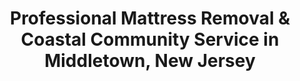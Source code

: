 ---
layout: location.njk
title: "Professional Mattress Removal & Coastal Community Service in Middletown, New Jersey"
metaDescription: "Professional mattress removal and coastal community service in Middletown, NJ. Next-day pickup serving this diverse Monmouth County township from historic villages to modern suburban developments with specialized suburban service."
permalink: /mattress-removal/new-jersey/newark/middletown/
state: "New Jersey"
stateSlug: "new-jersey"
city: "Middletown"
citySlug: "middletown"
parentMetro: "Newark"
zip: "07748"
latitude: 40.3473
longitude: -74.0932
tier: 3
population: 65742
businessLicense: "NJ-MT-2025-006"
pricing:
  oneItem: 125
  twoItems: 155
  threeItems: 180
  isPopular: twoItems
serviceArea: "Middletown, New Jersey including coastal communities, historic villages, and suburban neighborhoods"
neighborhoods: [
  {
    "name": "Lincroft",
    "zipCodes": ["07738"]
  },
  {
    "name": "Leonardo",
    "zipCodes": ["07737"]
  },
  {
    "name": "Belford",
    "zipCodes": ["07718"]
  },
  {
    "name": "Port Monmouth",
    "zipCodes": ["07758"]
  },
  {
    "name": "Navesink",
    "zipCodes": ["07752"]
  },
  {
    "name": "Chapel Hill",
    "zipCodes": ["07748"]
  },
  {
    "name": "Middletown Village",
    "zipCodes": ["07748"]
  },
  {
    "name": "New Monmouth",
    "zipCodes": ["07748"]
  },
  {
    "name": "Normandy Beach Area",
    "zipCodes": ["07719"]
  },
  {
    "name": "Sandy Hook Gateway",
    "zipCodes": ["07732"]
  }
]
zipCodes:
  - "07718"
  - "07719"
  - "07732"
  - "07737"
  - "07738"
  - "07748"
  - "07752"
  - "07758"
recyclingPartners:
  - "Monmouth County Reclamation Center"
  - "Middletown Township Public Works"
  - "New Jersey Department of Environmental Protection Licensed Facilities"
  - "Coastal Waste Management Services"
nearbyCities:
  - name: "Newark"
    slug: "newark"
    distance: 35
    isSuburb: false
  - name: "Edison"
    slug: "edison"
    distance: 20
    isSuburb: true
  - name: "Elizabeth"
    slug: "elizabeth"
    distance: 28
    isSuburb: true
reviews:
  count: 312
  featured:
    - text: "Quick pickup in Lincroft - showed up next day like promised!"
      author: "Jen M."
      neighborhood: "Lincroft"
    - text: "These guys handled our waterfront home mattress removal with zero drama. Leonardo can be tricky to navigate but they knew exactly what they were doing. My neighbor ended up using them too after seeing how smooth our pickup went."
      author: "Michael D."
      neighborhood: "Leonardo"
    - text: "Fantastic service."
      author: "Carol"
      neighborhood: "Port Monmouth"
faqs:
  - question: "How quickly can you remove mattresses in Middletown?"
    answer: "Next-day service throughout Middletown and surrounding Monmouth County area. We coordinate with the township's diverse community needs and suburban scheduling requirements."
  - question: "Do you serve all Middletown neighborhoods and coastal areas?"
    answer: "Complete service from Lincroft to Leonardo, Belford to Port Monmouth, Chapel Hill to Sandy Hook Gateway area - professional coverage across all ZIP codes and coastal communities."
  - question: "What's included in your $125 mattress pickup service?"
    answer: "Full professional service: pickup from any location, loading, transport, and certified recycling. No additional charges for coastal access or suburban neighborhood coordination throughout Middletown."
  - question: "How does your service compare to township bulk pickup?"
    answer: "Township collection requires coordination with Middletown Public Works schedules. We provide flexible service that works with your timeline and understands suburban coastal community logistics."
  - question: "Can you handle different types of housing in Middletown?"
    answer: "Absolutely. We specialize in diverse housing logistics - from waterfront homes to suburban developments, historic village properties to modern coastal communities throughout the township."
  - question: "Do you provide environmentally responsible mattress disposal?"
    answer: "We prioritize certified recycling partnerships supporting New Jersey's coastal environmental goals. Our specialized processing maximizes material recovery while meeting the sustainability values of environmentally conscious coastal residents."
  - question: "Are you licensed for mattress removal throughout Monmouth County?"
    answer: "Fully licensed and compliant with New Jersey environmental regulations and local township requirements, with complete documentation for all residential disposals."
  - question: "Can you accommodate Middletown's suburban and coastal community needs?"
    answer: "Our expertise includes suburban logistics coordination, coastal access requirements, and the diverse housing patterns that define this established Monmouth County township community."

pageContent:
  heroDescription: "Professional mattress removal throughout Middletown, serving this established Monmouth County township from suburban Lincroft to coastal Leonardo and historic village areas. Reliable eco-friendly service with over 1 million mattresses recycled nationwide."
  aboutService: "Our professional mattress removal service serves Middletown with specialized pickup and eco-friendly recycling throughout this diverse Monmouth County township. We handle mattress disposal for 65,742 residents across neighborhoods from suburban Lincroft to coastal Leonardo, with convenient next-day service that works around both suburban and coastal community schedules. Middletown's unique character as a large township with distinct villages creates diverse mattress removal needs - from waterfront home cleanouts during seasonal transitions to suburban family relocations in established neighborhoods like Chapel Hill and New Monmouth. Our experienced teams understand the logistics of township service, navigating everything from coastal access roads in Port Monmouth to suburban cul-de-sacs in Lincroft while coordinating with homeowners associations and coastal community requirements. The township's mix of historic villages, modern suburban developments, and waterfront properties requires flexible mattress removal solutions that our service provides. We specialize in efficient pickup from multi-level coastal homes, suburban ranch houses, and historic properties throughout Middletown's varied landscape. Our eco-friendly mattress recycling network has diverted over 1 million mattresses from landfills nationwide, providing the sustainable disposal solution this environmentally conscious coastal community values. While township collection through Middletown Public Works handles standard residential pickup, our service eliminates coordination delays and provides immediate mattress removal when families need it most during moves, renovations, or seasonal housing transitions."
  serviceAreasIntro: "From suburban Lincroft to coastal Leonardo, across all neighborhoods throughout this diverse Monmouth County township:"
  regulationsCompliance: "Middletown mattress disposal operates through the township's Public Works Department and Monmouth County waste management systems, serving this diverse coastal township community. Standard municipal collection requires advance coordination with township schedules that don't accommodate the immediate timing needs of waterfront property maintenance, suburban family transitions, or coastal seasonal housing changes. Monmouth County regulations mandate proper disposal documentation, while New Jersey Department of Environmental Protection oversees statewide waste management compliance with additional coastal environmental protections. Unlike standard pickup, mattress disposal involves specialized handling that municipal services struggle to coordinate within Middletown's suburban logistics and coastal access requirements. Why choose our mattress removal service? We eliminate municipal coordination delays by providing door-to-door mattress pickup with certified recycling that works around your timeline, whether managing waterfront property maintenance, suburban family relocations, or coastal community housing needs. Our licensed operation handles all regulatory compliance while delivering eco-friendly mattress recycling convenience that Middletown's suburban and coastal environment requires. Whether coordinating around suburban neighborhood schedules, coastal access timing, or historic village renovation projects, we provide compliant mattress recycling that serves Middletown's diverse township character."
  environmentalImpact: "Our professional mattress recycling service supports Middletown's commitment to coastal environmental responsibility, providing sustainable disposal solutions that match this Monmouth County township's suburban and coastal values. Our nationwide mattress recycling network has successfully diverted over 1 million mattresses from landfills, demonstrating environmental impact that aligns with New Jersey's coastal sustainability goals and Middletown's commitment to environmental stewardship. Certified recycling partnerships divert approximately 80% of mattress materials from Monmouth County's waste system, supporting state coastal environmental objectives while meeting the sustainability expectations of environmentally conscious suburban and coastal residents. Steel springs from Middletown homes become construction materials through specialized processing, while foam components support regional manufacturing without adding to coastal waste infrastructure pressures. This approach reflects Middletown's character as an established suburban coastal township - environmental stewardship that meets the values suburban families and coastal community organizations expect from service providers. Documented recycling processes provide environmental compliance that waterfront developments, suburban neighborhoods, and township organizations require, supporting sustainable practices that help Middletown maintain its reputation as a responsible coastal community."
  howItWorksScheduling: "Next-day appointments throughout Middletown and greater Monmouth County area. We coordinate around suburban schedules, coastal access requirements, and township community needs with professional coastal suburban service standards."
  howItWorksService: "Licensed team handles mattress removal using professional equipment suitable for diverse housing types, coastal properties, and suburban developments throughout this established Monmouth County township."
  howItWorksDisposal: "Mattresses are transported to certified recycling facilities supporting New Jersey's coastal environmental goals and Middletown's commitment to sustainable township development as a responsible Monmouth County community."
  sidebarStats:
    mattressesRemoved: "3,521"
---